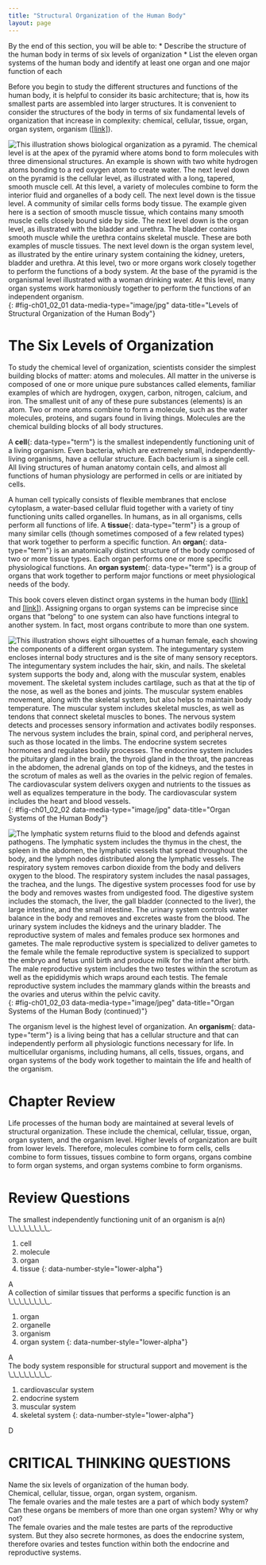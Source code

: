 ```yaml
---
title: "Structural Organization of the Human Body"
layout: page
---
```



<div data-type="abstract" markdown="1">
By the end of this section, you will be able to:
* Describe the structure of the human body in terms of six levels of organization
* List the eleven organ systems of the human body and identify at least one organ and one major function of each

</div>

Before you begin to study the different structures and functions of the human body, it is helpful to consider its basic architecture; that is, how its smallest parts are assembled into larger structures. It is convenient to consider the structures of the body in terms of six fundamental levels of organization that increase in complexity: chemical, cellular, tissue, organ, organ system, organism ([\[link\]](#fig-ch01_02_01)).

 ![This illustration shows biological organization as a pyramid. The chemical level is at the apex of the pyramid where atoms bond to form molecules with three dimensional structures. An example is shown with two white hydrogen atoms bonding to a red oxygen atom to create water. The next level down on the pyramid is the cellular level, as illustrated with a long, tapered, smooth muscle cell. At this level, a variety of molecules combine to form the interior fluid and organelles of a body cell. The next level down is the tissue level. A community of similar cells forms body tissue. The example given here is a section of smooth muscle tissue, which contains many smooth muscle cells closely bound side by side. The next level down is the organ level, as illustrated with the bladder and urethra. The bladder contains smooth muscle while the urethra contains skeletal muscle. These are both examples of muscle tissues. The next level down is the organ system level, as illustrated by the entire urinary system containing the kidney, ureters, bladder and urethra. At this level, two or more organs work closely together to perform the functions of a body system. At the base of the pyramid is the organismal level illustrated with a woman drinking water. At this level, many organ systems work harmoniously together to perform the functions of an independent organism.](../resources/101_Levels_of_Org_in_Body.jpg "The organization of the body often is discussed in terms of six distinct levels of increasing complexity, from the smallest chemical building blocks to a unique human organism."){: #fig-ch01_02_01 data-media-type="image/jpg" data-title="Levels of Structural Organization of the Human Body"}

# The Six Levels of Organization

To study the chemical level of organization, scientists consider the simplest building blocks of matter: atoms and molecules. All matter in the universe is composed of one or more unique pure substances called elements, familiar examples of which are hydrogen, oxygen, carbon, nitrogen, calcium, and iron. The smallest unit of any of these pure substances (elements) is an atom. Two or more atoms combine to form a molecule, such as the water molecules, proteins, and sugars found in living things. Molecules are the chemical building blocks of all body structures.

A **cell**{: data-type="term"} is the smallest independently functioning unit of a living organism. Even bacteria, which are extremely small, independently-living organisms, have a cellular structure. Each bacterium is a single cell. All living structures of human anatomy contain cells, and almost all functions of human physiology are performed in cells or are initiated by cells.

A human cell typically consists of flexible membranes that enclose cytoplasm, a water-based cellular fluid together with a variety of tiny functioning units called organelles. In humans, as in all organisms, cells perform all functions of life. A **tissue**{: data-type="term"} is a group of many similar cells (though sometimes composed of a few related types) that work together to perform a specific function. An **organ**{: data-type="term"} is an anatomically distinct structure of the body composed of two or more tissue types. Each organ performs one or more specific physiological functions. An **organ system**{: data-type="term"} is a group of organs that work together to perform major functions or meet physiological needs of the body.

This book covers eleven distinct organ systems in the human body ([\[link\]](#fig-ch01_02_02) and [\[link\]](#fig-ch01_02_03)). Assigning organs to organ systems can be imprecise since organs that “belong” to one system can also have functions integral to another system. In fact, most organs contribute to more than one system.

 ![This illustration shows eight silhouettes of a human female, each showing the components of a different organ system. The integumentary system encloses internal body structures and is the site of many sensory receptors. The integumentary system includes the hair, skin, and nails. The skeletal system supports the body and, along with the muscular system, enables movement. The skeletal system includes cartilage, such as that at the tip of the nose, as well as the bones and joints. The muscular system enables movement, along with the skeletal system, but also helps to maintain body temperature. The muscular system includes skeletal muscles, as well as tendons that connect skeletal muscles to bones. The nervous system detects and processes sensory information and activates bodily responses. The nervous system includes the brain, spinal cord, and peripheral nerves, such as those located in the limbs. The endocrine system secretes hormones and regulates bodily processes. The endocrine system includes the pituitary gland in the brain, the thyroid gland in the throat, the pancreas in the abdomen, the adrenal glands on top of the kidneys, and the testes in the scrotum of males as well as the ovaries in the pelvic region of females. The cardiovascular system delivers oxygen and nutrients to the tissues as well as equalizes temperature in the body. The cardiovascular system includes the heart and blood vessels.](<../resources/102_Organ_Systems_of_Body(Page1).jpg> "Organs that work together are grouped into organ systems."){: #fig-ch01_02_02 data-media-type="image/jpg" data-title="Organ Systems of the Human Body"}

![The lymphatic system returns fluid to the blood and defends against pathogens. The lymphatic system includes the thymus in the chest, the spleen in the abdomen, the lymphatic vessels that spread throughout the body, and the lymph nodes distributed along the lymphatic vessels. The respiratory system removes carbon dioxide from the body and delivers oxygen to the blood. The respiratory system includes the nasal passages, the trachea, and the lungs. The digestive system processes food for use by the body and removes wastes from undigested food. The digestive system includes the stomach, the liver, the gall bladder (connected to the liver), the large intestine, and the small intestine. The urinary system controls water balance in the body and removes and excretes waste from the blood. The urinary system includes the kidneys and the urinary bladder. The reproductive system of males and females produce sex hormones and gametes. The male reproductive system is specialized to deliver gametes to the female while the female reproductive system is specialized to support the embryo and fetus until birth and produce milk for the infant after birth. The male reproductive system includes the two testes within the scrotum as well as the epididymis which wraps around each testis. The female reproductive system includes the mammary glands within the breasts and the ovaries and uterus within the pelvic cavity.](<../resources/102_Organ_Systems_of_Body(Page2).jpg> "Organs that work together are grouped into organ systems."){: #fig-ch01_02_03 data-media-type="image/jpeg" data-title="Organ Systems of the Human Body (continued)"}

The organism level is the highest level of organization. An **organism**{: data-type="term"} is a living being that has a cellular structure and that can independently perform all physiologic functions necessary for life. In multicellular organisms, including humans, all cells, tissues, organs, and organ systems of the body work together to maintain the life and health of the organism.

# Chapter Review

Life processes of the human body are maintained at several levels of structural organization. These include the chemical, cellular, tissue, organ, organ system, and the organism level. Higher levels of organization are built from lower levels. Therefore, molecules combine to form cells, cells combine to form tissues, tissues combine to form organs, organs combine to form organ systems, and organ systems combine to form organisms.

# Review Questions

<div data-type="exercise">
<div data-type="problem" markdown="1">
The smallest independently functioning unit of an organism is a(n) \_\_\_\_\_\_\_\_.

1.  cell
2.  molecule
3.  organ
4.  tissue
{: data-number-style="lower-alpha"}

</div>
<div data-type="solution" markdown="1">
A

</div>
</div>

<div data-type="exercise">
<div data-type="problem" markdown="1">
A collection of similar tissues that performs a specific function is an \_\_\_\_\_\_\_\_.

1.  organ
2.  organelle
3.  organism
4.  organ system
{: data-number-style="lower-alpha"}

</div>
<div data-type="solution" markdown="1">
A

</div>
</div>

<div data-type="exercise">
<div data-type="problem" markdown="1">
The body system responsible for structural support and movement is the \_\_\_\_\_\_\_\_.

1.  cardiovascular system
2.  endocrine system
3.  muscular system
4.  skeletal system
{: data-number-style="lower-alpha"}

</div>
<div data-type="solution" markdown="1">
D

</div>
</div>

# CRITICAL THINKING QUESTIONS

<div data-type="exercise">
<div data-type="problem" markdown="1">
Name the six levels of organization of the human body.

</div>
<div data-type="solution" markdown="1">
Chemical, cellular, tissue, organ, organ system, organism.

</div>
</div>

<div data-type="exercise">
<div data-type="problem" markdown="1">
The female ovaries and the male testes are a part of which body system? Can these organs be members of more than one organ system? Why or why not?

</div>
<div data-type="solution" markdown="1">
The female ovaries and the male testes are parts of the reproductive system. But they also secrete hormones, as does the endocrine system, therefore ovaries and testes function within both the endocrine and reproductive systems.

</div>
</div>

